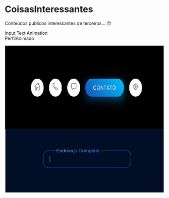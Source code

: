 # CoisasInteressantes
 
Conteúdos públicos interessantes de terceiros... 😙


<a src="./CoisasInteressantes/InputTextAnimation" target="_blank">Input Text Animation</a><br>
<a src="./CoisasInteressantes/perfilAnimado" target="_blank">PerfilAnimado</a>

<img src="./content.jpg">